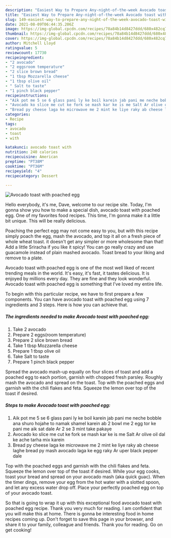 ```yaml
---
description: "Easiest Way to Prepare Any-night-of-the-week Avocado toast with poached egg"
title: "Easiest Way to Prepare Any-night-of-the-week Avocado toast with poached egg"
slug: 149-easiest-way-to-prepare-any-night-of-the-week-avocado-toast-with-poached-egg
date: 2021-08-09T06:44:35.206Z
image: https://img-global.cpcdn.com/recipes/78a84b14d8427ddd/680x482cq70/avocado-toast-with-poached-egg-recipe-main-photo.jpg
thumbnail: https://img-global.cpcdn.com/recipes/78a84b14d8427ddd/680x482cq70/avocado-toast-with-poached-egg-recipe-main-photo.jpg
cover: https://img-global.cpcdn.com/recipes/78a84b14d8427ddd/680x482cq70/avocado-toast-with-poached-egg-recipe-main-photo.jpg
author: Mitchell Lloyd
ratingvalue: 5
reviewcount: 17730
recipeingredient:
- "2 avocado"
- "2 eggsroom temperature"
- "2 slice brown bread"
- "1 tbsp Mozzarella cheese"
- "1 tbsp olive oil"
- " Salt to taste"
- "1 pinch black pepper"
recipeinstructions:
- "Aik pot me 5 se 6 glass pani ly ke boil karein jab pani me neche bobble ana shuro hojahe to namak shamel karein ab 2 bowl me 2 egg tor ke pani me aik sat dale Ar 2 se 3 mint take pakaye"
- "Avocado ko slice me cut ke fork se mash kar ke is me Salt Ar olive oil dal ke ache tarha mix karein"
- "Bread py cheese laga ke microwave me 2 mint ke liye raky ab cheese laghe bread py mash avocado laga ke egg raky Ar uper black pepper dale"
categories:
- Recipe
tags:
- avocado
- toast
- with

katakunci: avocado toast with 
nutrition: 240 calories
recipecuisine: American
preptime: "PT38M"
cooktime: "PT36M"
recipeyield: "4"
recipecategory: Dessert

---
```



![Avocado toast with poached egg](https://img-global.cpcdn.com/recipes/78a84b14d8427ddd/680x482cq70/avocado-toast-with-poached-egg-recipe-main-photo.jpg)

Hello everybody, it's me, Dave, welcome to our recipe site. Today, I'm gonna show you how to make a special dish, avocado toast with poached egg. One of my favorites food recipes. This time, I'm gonna make it a little bit unique. This will be really delicious.

Poaching the perfect egg may not come easy to you, but with this recipe simply poach the egg, mash the avocado, and top it all on a fresh piece of whole wheat toast. it doesn&#39;t get any simpler or more wholesome than that! Add a little Sriracha if you like it spicy! You can go really crazy and use guacamole instead of plain mashed avocado. Toast bread to your liking and remove to a plate.

Avocado toast with poached egg is one of the most well liked of recent trending meals in the world. It's easy, it's fast, it tastes delicious. It is enjoyed by millions every day. They are fine and they look wonderful. Avocado toast with poached egg is something that I've loved my entire life.


To begin with this particular recipe, we have to first prepare a few components. You can have avocado toast with poached egg using 7 ingredients and 3 steps. Here is how you can achieve that.

<!--inarticleads1-->

##### The ingredients needed to make Avocado toast with poached egg:

1. Take 2 avocado
1. Prepare 2 eggs(room temperature)
1. Prepare 2 slice brown bread
1. Take 1 tbsp Mozzarella cheese
1. Prepare 1 tbsp olive oil
1. Take  Salt to taste
1. Prepare 1 pinch black pepper


Spread the avocado mash-up equally on four slices of toast and add a poached egg to each portion, garnish with chopped fresh parsley. Roughly mash the avocado and spread on the toast. Top with the poached eggs and garnish with the chili flakes and feta. Squeeze the lemon over top of the toast if desired. 

<!--inarticleads2-->

##### Steps to make Avocado toast with poached egg:

1. Aik pot me 5 se 6 glass pani ly ke boil karein jab pani me neche bobble ana shuro hojahe to namak shamel karein ab 2 bowl me 2 egg tor ke pani me aik sat dale Ar 2 se 3 mint take pakaye
1. Avocado ko slice me cut ke fork se mash kar ke is me Salt Ar olive oil dal ke ache tarha mix karein
1. Bread py cheese laga ke microwave me 2 mint ke liye raky ab cheese laghe bread py mash avocado laga ke egg raky Ar uper black pepper dale


Top with the poached eggs and garnish with the chili flakes and feta. Squeeze the lemon over top of the toast if desired. While your egg cooks, toast your bread and spread on your avocado mash (aka quick guac). When the timer dings, remove your egg from the hot water with a slotted spoon, and let any excess water drop off. Place your perfectly poached egg on top of your avocado toast. 

So that is going to wrap it up with this exceptional food avocado toast with poached egg recipe. Thank you very much for reading. I am confident that you will make this at home. There is gonna be interesting food in home recipes coming up. Don't forget to save this page in your browser, and share it to your family, colleague and friends. Thank you for reading. Go on get cooking!

